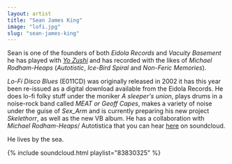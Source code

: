 ```yaml
---
layout: artist
title: "Sean James King"
image: "lofi.jpg"
slug: "sean-james-king"
---
```

Sean is one of the founders of both *Eidola Records* and *Vacuity Basement* he has played with *[Yo Zushi](/artists/yo-zushi)* and has recorded with the likes of *Michael Rodham-Heaps* (*Autotistic*, *Ice-Bird Spiral* and *Non-Feric Memories*).

*Lo-Fi Disco Blues* (E011CD) was originally released in 2002 it has this year been re-issued as a digital download available from the Eidola Records. He does lo-fi folky stuff under the moniker <em>A sleeper's union</em>, plays drums in a noise-rock band called <em>MEAT or Geoff Capes</em>, makes a variety of noise under the guise of <em>Sex_Arm</em> and is currently preparing his new project <em>Skelethorr</em>, as well as the new VB album. He has a collaboration with <em>Michael Rodham-Heaps</em>/ Autotistica that you can hear <a href="https://soundcloud.com/eidolarecords/sets/sjk-vs-autotistica">here</a> on soundcloud.

He lives by the sea.

{% include soundcloud.html playlist="83830325" %}
